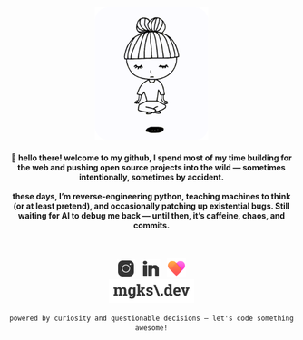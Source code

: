 <p align="center">
  <a href="https://mgks.github.io/zen"><img width="200" src="https://github.com/mgks/mgks/blob/main/res/zen.gif" title="zen by @qtqr8r" ref="Zen by QTQR8R"></a>
</p>
<h4 align="center">
  👋 hello there! welcome to my github, I spend most of my time building for the web and pushing open source projects into the wild — sometimes intentionally, sometimes by accident.
  <br/><br/>
  these days, I’m reverse-engineering python, teaching machines to think (or at least pretend), and occasionally patching up existential bugs. Still waiting for AI to debug me back — until then, it’s caffeine, chaos, and commits.
</h4>
<br/>
<p align="center">
  <a href="https://www.instagram.com/_enigmazi" title="Instagram"><img width="32" src="https://raw.githubusercontent.com/mgks/mgks/refs/heads/main/res/icons/instagram-24.svg" /></a> &nbsp; <a href="https://www.linkedin.com/in/mgks/" title="LinkedIn"><img width="32" src="https://raw.githubusercontent.com/mgks/mgks/refs/heads/main/res/icons/linkedin-24.svg" /></a> &nbsp; <a href="https://github.com/sponsors/mgks" title="Be my Patron"><img width="34" src="https://raw.githubusercontent.com/mgks/mgks/refs/heads/main/res/icons/heart-24.png"></a>
  <br/>
  <a href="https://mgks.dev" title="blog: open source, problem solving and some trash talk">
    <img width="150" src="https://raw.githubusercontent.com/mgks/mgks/refs/heads/main/res/icons/mgks-web-title.svg" />
  </a>
</p>
<p align="center">
  <code>powered by curiosity and questionable decisions — let's code something awesome!</code>
</p>
